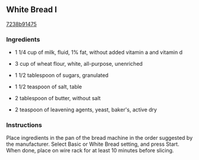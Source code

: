 ## White Bread I

[7238b91475](http://allrecipes.com/recipe/white-bread-i/)

### Ingredients

 - 1 1/4 cup of milk, fluid, 1% fat, without added vitamin a and vitamin d

 - 3 cup of wheat flour, white, all-purpose, unenriched

 - 1 1/2 tablespoon of sugars, granulated

 - 1 1/2 teaspoon of salt, table

 - 2 tablespoon of butter, without salt

 - 2 teaspoon of leavening agents, yeast, baker's, active dry

### Instructions

Place ingredients in the pan of the bread machine in the order suggested by the manufacturer. Select Basic or White Bread setting, and press Start. When done, place on wire rack for at least 10 minutes before slicing.